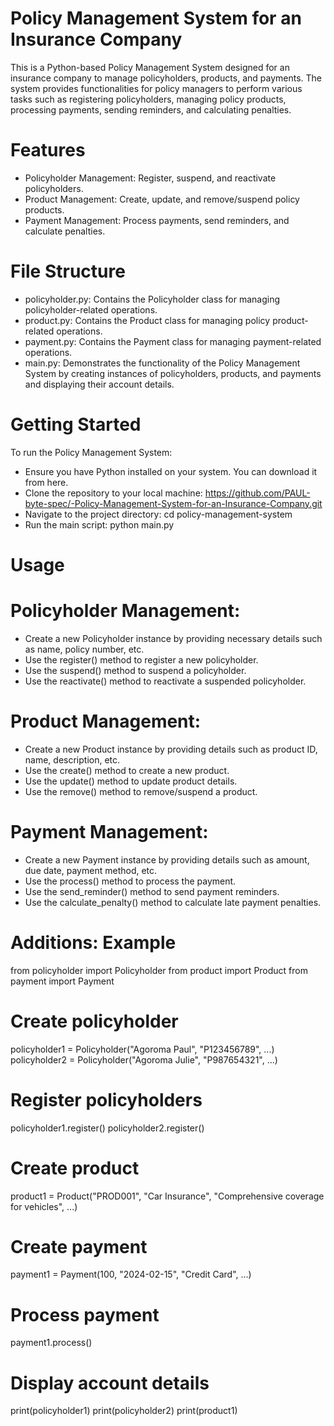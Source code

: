# Policy Management System for an Insurance Company
This is a Python-based Policy Management System designed for an insurance company to manage policyholders, products, and payments. The system provides functionalities for policy managers to perform various tasks such as registering policyholders, managing policy products, processing payments, sending reminders, and calculating penalties.

# Features
* Policyholder Management: Register, suspend, and reactivate policyholders.
* Product Management: Create, update, and remove/suspend policy products.
* Payment Management: Process payments, send reminders, and calculate penalties.

# File Structure
* policyholder.py: Contains the Policyholder class for managing policyholder-related operations.
* product.py: Contains the Product class for managing policy product-related operations.
* payment.py: Contains the Payment class for managing payment-related operations.
* main.py: Demonstrates the functionality of the Policy Management System by creating instances of policyholders, products, and payments and displaying their account details.

# Getting Started
 To run the Policy Management System:
 * Ensure you have Python installed on your system. You can download it from here.
 * Clone the repository to your local machine: https://github.com/PAUL-byte-spec/-Policy-Management-System-for-an-Insurance-Company.git
 * Navigate to the project directory: cd policy-management-system
 * Run the main script: python main.py

# Usage

  # Policyholder Management:
  * Create a new Policyholder instance by providing necessary details such as name, policy number, etc.
  * Use the register() method to register a new policyholder.
  * Use the suspend() method to suspend a policyholder.
  * Use the reactivate() method to reactivate a suspended policyholder.

  # Product Management:
  * Create a new Product instance by providing details such as product ID, name, description, etc.
  * Use the create() method to create a new product.
  * Use the update() method to update product details.
  * Use the remove() method to remove/suspend a product.

  # Payment Management:
  * Create a new Payment instance by providing details such as amount, due date, payment method, etc.
  * Use the process() method to process the payment.
  * Use the send_reminder() method to send payment reminders.
  * Use the calculate_penalty() method to calculate late payment penalties.

# Additions: Example
from policyholder import Policyholder
from product import Product
from payment import Payment

# Create policyholder
policyholder1 = Policyholder("Agoroma Paul", "P123456789", ...)
policyholder2 = Policyholder("Agoroma Julie", "P987654321", ...)

# Register policyholders
policyholder1.register()
policyholder2.register()

# Create product
product1 = Product("PROD001", "Car Insurance", "Comprehensive coverage for vehicles", ...)

# Create payment
payment1 = Payment(100, "2024-02-15", "Credit Card", ...)

# Process payment
payment1.process()

# Display account details
print(policyholder1)
print(policyholder2)
print(product1)




  

